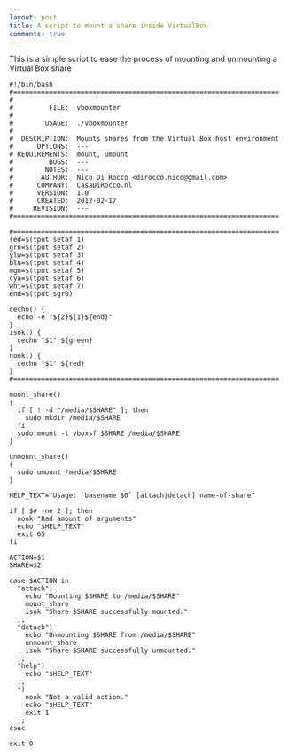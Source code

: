 ```yaml
---
layout: post
title: A script to mount a share inside VirtualBox
comments: true
---
```


This is a simple script to ease the process of mounting and unmounting
a Virtual Box share

<!-- more -->


    #!/bin/bash
    #===================================================================
    #
    #         FILE:  vboxmounter
    #
    #        USAGE:  ./vboxmounter
    #
    #  DESCRIPTION:  Mounts shares from the Virtual Box host environment
    #      OPTIONS:  ---
    # REQUIREMENTS:  mount, umount
    #         BUGS:  ---
    #        NOTES:  ---
    #       AUTHOR:  Nico Di Rocco <dirocco.nico@gmail.com>
    #      COMPANY:  CasaDiRocco.nl
    #      VERSION:  1.0
    #      CREATED:  2012-02-17
    #     REVISION:  ---
    #===================================================================

    #===================================================================
    red=$(tput setaf 1)
    grn=$(tput setaf 2)
    ylw=$(tput setaf 3)
    blu=$(tput setaf 4)
    mgn=$(tput setaf 5)
    cya=$(tput setaf 6)
    wht=$(tput setaf 7)
    end=$(tput sgr0)

    cecho() {
      echo -e "${2}${1}${end}"
    }
    isok() {
      cecho "$1" ${green}
    }
    nook() {
      cecho "$1" ${red}
    }
    #===================================================================

    mount_share()
    {
      if [ ! -d "/media/$SHARE" ]; then
        sudo mkdir /media/$SHARE
      fi
      sudo mount -t vboxsf $SHARE /media/$SHARE
    }

    unmount_share()
    {
      sudo umount /media/$SHARE
    }

    HELP_TEXT="Usage: `basename $0` [attach|detach] name-of-share"

    if [ $# -ne 2 ]; then
      nook "Bad amount of arguments"
      echo "$HELP_TEXT"
      exit 65
    fi

    ACTION=$1
    SHARE=$2

    case $ACTION in
      "attach") 
        echo "Mounting $SHARE to /media/$SHARE"
        mount_share
        isok "Share $SHARE successfully mounted."
      ;;
      "detach") 
        echo "Unmounting $SHARE from /media/$SHARE"
        unmount_share
        isok "Share $SHARE successfully unmounted."
      ;;
      "help") 
        echo "$HELP_TEXT"
      ;;
      *) 
        nook "Not a valid action."
        echo "$HELP_TEXT" 
        exit 1
      ;;
    esac

    exit 0
